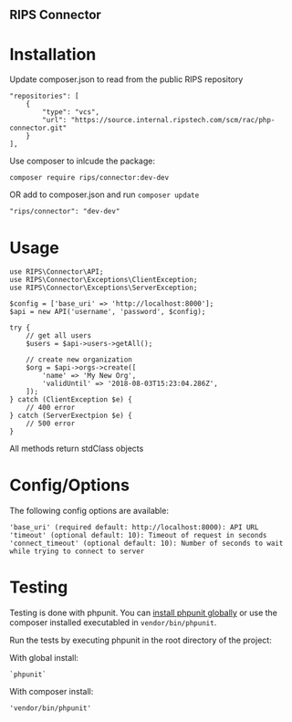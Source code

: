 RIPS Connector
---

# Installation

Update composer.json to read from the public RIPS repository

    "repositories": [
        {
            "type": "vcs",
            "url": "https://source.internal.ripstech.com/scm/rac/php-connector.git"
        }
    ],

Use composer to inlcude the package:

    composer require rips/connector:dev-dev

OR add to composer.json and run `composer update`
	
	"rips/connector": "dev-dev"


# Usage

    use RIPS\Connector\API;
	use RIPS\Connector\Exceptions\ClientException;
	use RIPS\Connector\Exceptions\ServerException;
    
	$config = ['base_uri' => 'http://localhost:8000'];
    $api = new API('username', 'password', $config);

	try {
		// get all users
		$users = $api->users->getAll();

		// create new organization
		$org = $api->orgs->create([
			'name' => 'My New Org',
			'validUntil' => '2018-08-03T15:23:04.286Z',
		]);
	} catch (ClientException $e) {
		// 400 error
	} catch (ServerExectpion $e) {
		// 500 error
	}

All methods return stdClass objects

# Config/Options

The following config options are available:

	'base_uri' (required default: http://localhost:8000): API URL
	'timeout' (optional default: 10): Timeout of request in seconds
	'connect_timeout' (optional default: 10): Number of seconds to wait while trying to connect to server

# Testing

Testing is done with phpunit. You can [install phpunit globally](https://phpunit.de/manual/current/en/installation.html) or use the composer installed executabled in `vendor/bin/phpunit`.

Run the tests by executing phpunit in the root directory of the project:

With global install:

    `phpunit`

With composer install:

    'vendor/bin/phpunit'
